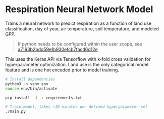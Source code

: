 # Respiration Neural Network Model

Trains a neural network to predict respiration as a function of land use classification, day of year, air temperature, soil temperature, and modeled GPP.

> If python needs to be configured within the user scope, see [a7193b2bdd59e1b930efcb7facd6d12e](https://gist.github.com/benfasoli/a7193b2bdd59e1b930efcb7facd6d12e)

This uses the Keras API via Tensorflow with k-fold cross validation for hyperparameter optimization. Land use is the only categorical model feature and is one hot encoded prior to model training.

```bash
# Install dependencies
python3 -m venv env
source env/bin/activate

pip install -U -r requirements.txt

# Train model, takes ~10 minutes per defined hyperparameter set
./main.py
```
